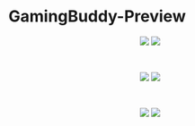 # GamingBuddy-Preview

<div align="center">

<img src="https://user-images.githubusercontent.com/73642253/122593780-d3017480-d06e-11eb-9372-ed622fa313b3.png" />


<img src="https://user-images.githubusercontent.com/73642253/122593787-d432a180-d06e-11eb-844e-3ab5eb518b65.png" />


</div>


&nbsp;

<div align="center">

<img src="https://user-images.githubusercontent.com/73642253/122593754-c9780c80-d06e-11eb-943f-dffb857c3928.png" />


<img src="https://user-images.githubusercontent.com/73642253/122593760-cc72fd00-d06e-11eb-9f72-8aa1a4402bfb.png" />


</div>

&nbsp;

<div align="center">

<img src="https://user-images.githubusercontent.com/73642253/122593767-cda42a00-d06e-11eb-9127-30809a7b4fef.png" />


<img src="https://user-images.githubusercontent.com/73642253/122593770-cf6ded80-d06e-11eb-9f83-00c47ad3367c.png" />

</div>
